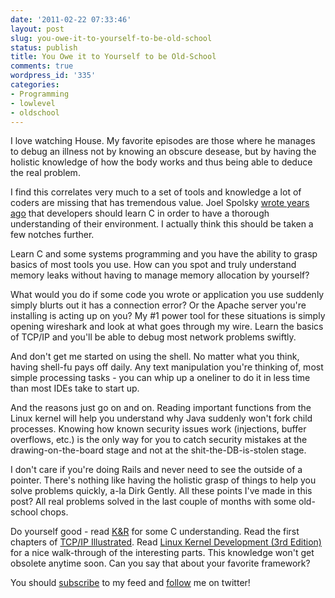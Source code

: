 ```yaml
---
date: '2011-02-22 07:33:46'
layout: post
slug: you-owe-it-to-yourself-to-be-old-school
status: publish
title: You Owe it to Yourself to be Old-School
comments: true
wordpress_id: '335'
categories:
- Programming
- lowlevel
- oldschool
---
```


I love watching House. My favorite episodes are those where he manages to debug an illness not by knowing an obscure desease, but by having the holistic knowledge of how the body works and thus being able to deduce the real problem.

I find this correlates very much to a set of tools and knowledge a lot of coders are missing that has tremendous value. Joel Spolsky [wrote years ago](http://www.joelonsoftware.com/articles/CollegeAdvice.html) that developers should learn C in order to have a thorough understanding of their environment. I actually think this should be taken a few notches further.

Learn C and some systems programming and you have the ability to grasp basics of most tools you use. How can you spot and truly understand memory leaks without having to manage memory allocation by yourself?

What would you do if some code you wrote or application you use suddenly simply blurts out it has a connection error? Or the Apache server you're installing is acting up on you? My #1 power tool for these situations is simply opening wireshark and look at what goes through my wire. Learn the basics of TCP/IP and you'll be able to debug most network problems swiftly.

And don't get me started on using the shell. No matter what you think, having shell-fu pays off daily. Any text manipulation you're thinking of, most simple processing tasks - you can whip up a oneliner to do it in less time than most IDEs take to start up.

And the reasons just go on and on. Reading important functions from the Linux kernel will help you understand why Java suddenly won't fork child processes. Knowing how known security issues work (injections, buffer overflows, etc.) is the only way for you to catch security mistakes at the drawing-on-the-board stage and not at the shit-the-DB-is-stolen stage.

I don't care if you're doing Rails and never need to see the outside of a pointer. There's nothing like having the holistic grasp of things to help you solve problems quickly, a-la Dirk Gently. All these points I've made in this post? All real problems solved in the last couple of months with some old-school chops.

Do yourself good - read [K&R](http://www.amazon.com/gp/product/0131103628?ie=UTF8&tag=thcodu02-20&linkCode=as2&camp=1789&creative=9325&creativeASIN=0131103628)<img src="http://www.assoc-amazon.com/e/ir?t=thcodu02-20&l=as2&o=1&a=0131103628" style="width: 0; height: 0; display: none; border: none !important;"> for some C understanding. Read the first chapters of [TCP/IP Illustrated](http://www.amazon.com/gp/product/0201633469?ie=UTF8&tag=thcodu02-20&linkCode=as2&camp=1789&creative=9325&creativeASIN=0201633469)<img src="http://www.assoc-amazon.com/e/ir?t=thcodu02-20&l=as2&o=1&a=0201633469" style="width: 0; height: 0; display: none; border: none !important;">. Read [Linux Kernel Development (3rd Edition)](http://www.amazon.com/gp/product/0672329468?ie=UTF8&tag=thcodu02-20&linkCode=as2&camp=1789&creative=9325&creativeASIN=0672329468)<img src="http://www.assoc-amazon.com/e/ir?t=thcodu02-20&l=as2&o=1&a=0672329468" style="width: 0; height: 0; display: none; border: none !important;"> for a nice walk-through of the interesting parts. This knowledge won't get obsolete anytime soon. Can you say that about your favorite framework?

You should [subscribe](http://feeds.feedburner.com/TheCodeDump) to my feed and [follow](http://twitter.com/avivby) me on twitter!
